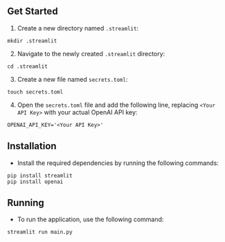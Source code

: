 ## Get Started

1. Create a new directory named `.streamlit`:

```
mkdir .streamlit
```

2. Navigate to the newly created `.streamlit` directory:

```
cd .streamlit
```

3. Create a new file named `secrets.toml`:

```
touch secrets.toml
```

4. Open the `secrets.toml` file and add the following line, replacing `<Your API Key>` with your actual OpenAI API key:

```
OPENAI_API_KEY='<Your API Key>'
```

## Installation

- Install the required dependencies by running the following commands:

```
pip install streamlit
pip install openai
```

## Running

- To run the application, use the following command:

```
streamlit run main.py
```
